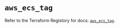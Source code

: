 # `aws_ecs_tag`

Refer to the Terraform Registory for docs: [`aws_ecs_tag`](https://registry.terraform.io/providers/hashicorp/aws/5.15.0/docs/resources/ecs_tag).
